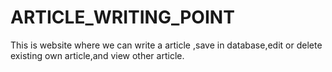 # ARTICLE_WRITING_POINT
 This is website where we can write a article ,save in database,edit or delete existing own article,and view other article.
